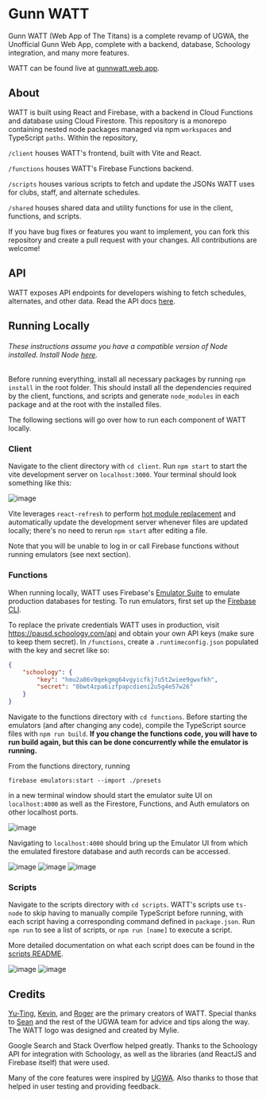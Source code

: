 # Gunn WATT

Gunn WATT (Web App of The Titans) is a complete revamp of UGWA, the Unofficial Gunn Web App, complete with a backend, 
database, Schoology integration, and many more features.

WATT can be found live at [gunnwatt.web.app](https://gunnwatt.web.app).

## About
WATT is built using React and Firebase, with a backend in Cloud Functions and database using Cloud Firestore. This
repository is a monorepo containing nested node packages managed via npm `workspaces` and TypeScript `paths`. Within the
repository,

`/client` houses WATT's frontend, built with Vite and React.

`/functions` houses WATT's Firebase Functions backend.

`/scripts` houses various scripts to fetch and update the JSONs WATT uses for clubs, staff, and alternate schedules.

`/shared` houses shared data and utility functions for use in the client, functions, and scripts.

If you have bug fixes or features you want to implement, you can fork this repository and create a pull request with your changes.
All contributions are welcome!

## API
WATT exposes API endpoints for developers wishing to fetch schedules, alternates, and other data. Read the API docs 
[here](https://github.com/GunnWATT/watt/blob/main/docs/index.md).

## Running Locally
###### These instructions assume you have a compatible version of Node installed. Install Node [here](https://nodejs.org/en/).

Before running everything, install all necessary packages by running `npm install` in the root folder. This should
install all the dependencies required by the client, functions, and scripts and generate `node_modules` in each package
and at the root with the installed files. 

The following sections will go over how to run each component of WATT locally.

### Client
Navigate to the client directory with `cd client`. Run `npm start` to start the vite development server on `localhost:3000`. 
Your terminal should look something like this:

![image](https://user-images.githubusercontent.com/60120929/180681967-1bc6450e-6b94-47c1-9064-5c7a45a6af05.png)
<!-- ![image](https://user-images.githubusercontent.com/60120929/161687343-4a45578b-1385-40aa-9994-fb7c45dba275.png) -->

Vite leverages `react-refresh` to perform [hot module replacement](https://vitejs.dev/guide/features.html#hot-module-replacement) 
and automatically update the development server whenever files are updated locally; there's no need to rerun `npm start` 
after editing a file.

Note that you will be unable to log in or call Firebase functions without running emulators (see next section).

### Functions
When running locally, WATT uses Firebase's [Emulator Suite](https://firebase.google.com/docs/emulator-suite) to emulate 
production databases for testing. To run emulators, first set up the [Firebase CLI](https://firebase.google.com/docs/cli).

To replace the private credentials WATT uses in production, visit <https://pausd.schoology.com/api> and obtain your own API keys
(make sure to keep them secret). In `/functions`, create a `.runtimeconfig.json` populated with the key and secret like so:
```json
{
    "schoology": {
        "key": "hmu2a86v9qekgmg64vgyicfkj7u5t2wiee9gwxfkh",
        "secret": "8bwt4zpa6izfpapcdieni2u5g4e57w26"
    }
}
```

Navigate to the functions directory with `cd functions`. Before starting the emulators (and after changing any code), 
compile the TypeScript source files with `npm run build`. **If you change the functions code, you will have to run build 
again, but this can be done concurrently while the emulator is running.**

From the functions directory, running 
```
firebase emulators:start --import ./presets
```
in a new terminal window should start the emulator suite UI on `localhost:4000` as well as the Firestore, Functions, and Auth
emulators on other localhost ports.

![image](https://user-images.githubusercontent.com/60120929/161687556-d3cd9682-fe90-4deb-9258-522895443ff6.png)

Navigating to `localhost:4000` should bring up the Emulator UI from which the emulated firestore database and auth
records can be accessed.

![image](https://user-images.githubusercontent.com/60120929/134827751-de1a3398-7aa8-4138-a290-4e02e1c5c59a.png)
![image](https://user-images.githubusercontent.com/60120929/147842158-93ef171a-c88c-4493-97ea-3d18ac7ddb22.png)
![image](https://user-images.githubusercontent.com/60120929/147842171-c012e8b8-1031-4f3c-8686-9e0cf8f10872.png)

### Scripts
Navigate to the scripts directory with `cd scripts`. WATT's scripts use `ts-node` to skip having to manually compile 
TypeScript before running, with each script having a corresponding command defined in `package.json`. Run `npm run` to 
see a list of scripts, or `npm run [name]` to execute a script.

More detailed documentation on what each script does can be found in the [scripts README](https://github.com/GunnWATT/watt/blob/main/scripts/README.md).

![image](https://user-images.githubusercontent.com/60120929/161687846-7ef1a8bb-e78a-4ea5-bf21-4738d980fa9a.png)
![image](https://user-images.githubusercontent.com/60120929/161687964-9afd773e-b12a-498f-9a14-1f8bd73cd78c.png)

## Credits
[Yu-Ting](https://github.com/ytchang05), [Kevin](https://github.com/ky28059), and [Roger](https://github.com/ImNotRog) are the primary creators of WATT. 
Special thanks to [Sean](https://sheeptester.github.io) and the rest of the UGWA team for advice and tips along the way. 
The WATT logo was designed and created by Mylie.

Google Search and Stack Overflow helped greatly. Thanks to the Schoology API for integration with Schoology, as well as the libraries (and ReactJS and Firebase itself) that were used.

Many of the core features were inspired by [UGWA](https://github.com/Orbiit/gunn-web-app). Also thanks to those that helped in user testing and providing feedback.
